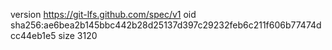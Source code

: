 version https://git-lfs.github.com/spec/v1
oid sha256:ae6bea2b145bbc442b28d25137d397c29232feb6c211f606b77474dcc44eb1e5
size 3120
